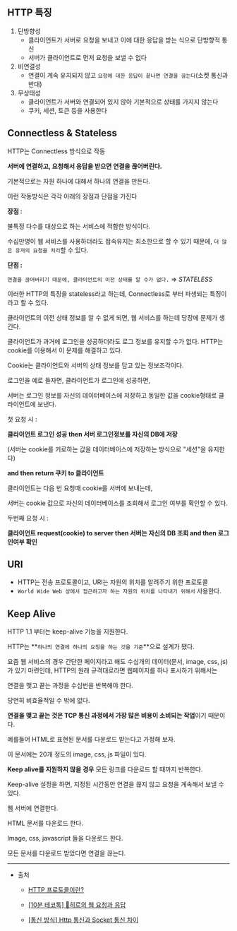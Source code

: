 ## HTTP 특징

1. 단방향성
   - 클라이언트가 서버로 요청을 보내고 이에 대한 응답을 받는 식으로 단방향적 통신
   - 서버가 클라이언트로 먼저 요청을 보낼 수 없다
2. 비연결성
   - 연결이 계속 유지되지 않고 `요청에 대한 응답이 끝나면 연결을 끊는다`(소켓 통신과 반대)
3. 무상태성
   - 클라이언트가 서버와 연결되어 있지 않아 기본적으로 상태를 가지지 않는다
   - 쿠키, 세션, 토큰 등을 사용한다

## **Connectless & Stateless**

HTTP는 Connectless 방식으로 작동

**서버에 연결하고, 요청해서 응답을 받으면 연결을 끊어버린다.**

기본적으로는 자원 하나에 대해서 하나의 연결을 만든다.

이런 작동방식은 각각 아래의 장점과 단점을 가진다

**장점 :**

불특정 다수를 대상으로 하는 서비스에 적합한 방식이다.

수십만명이 웹 서비스를 사용하더라도 접속유지는 최소한으로 할 수 있기 때문에, `더 많은 유저의 요청을 처리`할 수 있다.

**단점 :**

`연결을 끊어버리기 때문에, 클라이언트의 이전 상태를 알 수가 없다.` ⇒ _STATELESS_

이러한 HTTP의 특징을 stateless라고 하는데, Connectless로 부터 파생되는 특징이라고 할 수 있다.

클라이언트의 이전 상태 정보를 알 수 없게 되면, 웹 서비스를 하는데 당장에 문제가 생긴다.

클라이언트가 과거에 로그인을 성공하더라도 로그 정보를 유지할 수가 없다. HTTP는 cookie를 이용해서 이 문제를 해결하고 있다.

Cookie는 클라이언트와 서버의 상태 정보를 담고 있는 정보조각이다.

로그인을 예로 들자면, 클라이언트가 로그인에 성공하면,

서버는 로그인 정보를 자신의 데이터베이스에 저장하고 동일한 값을 cookie형태로 클라이언트에 보낸다.

첫 요청 시 :

**클라이언트 로그인 성공 then 서버 로그인정보를 자신의 DB에 저장**

(서버는 cookie를 키로하는 값을 데이터베이스에 저장하는 방식으로 "세션"을 유지한다)

**and then return 쿠키 to 클라이언트**

클라이언트는 다음 번 요청때 cookie를 서버에 보내는데,

서버는 cookie 값으로 자신의 데이터베이스를 조회해서 로그인 여부를 확인할 수 있다.

두번째 요청 시 :

**클라이언트 request(cookie) to server then 서버는 자신의 DB 조회 and then 로그인여부 확인**

## URI

- HTTP는 전송 프로토콜이고, URI는 자원의 위치를 알려주기 위한 프로토콜
- `World Wide Web 상에서 접근하고자 하는 자원의 위치를 나타내기 위해서` 사용한다.

## **Keep Alive**

HTTP 1.1 부터는 keep-alive 기능을 지원한다.

HTTP는 **`하나의 연결에 하나의 요청을 하는 것을 기준`**으로 설계가 됐다.

요즘 웹 서비스의 경우 간단한 페이지라고 해도 수십개의 데이터(문서, image, css, js)가 있기 마련인데, HTTP의 원래 규격대로라면 웹페이지를 하나 표시하기 위해서는

연결을 맺고 끝는 과정을 수십번을 반복해야 한다.

당연히 비효율적일 수 밖에 없다.

**연결을 맺고 끝는 것은 TCP 통신 과정에서 가장 많은 비용이 소비되는 작업**이기 때문이다.

예를들어 HTML로 표현된 문서를 다운로드 받는다고 가정해 보자.

이 문서에는 20개 정도의 image, css, js 파일이 있다.

**Keep alive를 지원하지 않을 경우** 모든 링크를 다운로드 할 때까지 반복한다.

Keep-alive 설정을 하면, 지정된 시간동안 연결을 끊지 않고 요청을 계속해서 보낼 수 있다.

웹 서버에 연결한다.

HTML 문서를 다운로드 한다.

Image, css, javascript 들을 다운로드 한다.

모든 문서를 다운로드 받았다면 연결을 끊는다.

---

- 출처

  - [HTTP 프로토콜이란?](https://shlee0882.tistory.com/107)

  - [[10분 테코톡] 🐬히로의 웹 요청과 응답](https://www.youtube.com/watch?v=xz7e-GL2g6g)

  - [[통신 방식] Http 통신과 Socket 통신 차이](https://mangkyu.tistory.com/48?category=762469)
